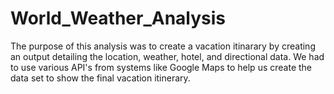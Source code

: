 # World_Weather_Analysis
The purpose of this analysis was to create a vacation itinarary by creating an output detailing the location, weather, hotel, and directional data. We had to use various API's from systems like Google Maps to help us create the data set to show the final vacation itinerary. 
